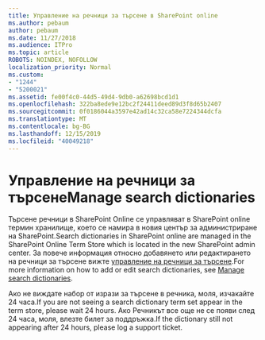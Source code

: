 ```yaml
---
title: Управление на речници за търсене в SharePoint online
ms.author: pebaum
author: pebaum
ms.date: 11/27/2018
ms.audience: ITPro
ms.topic: article
ROBOTS: NOINDEX, NOFOLLOW
localization_priority: Normal
ms.custom:
- "1244"
- "5200021"
ms.assetid: fe00f4c0-44d5-49d4-9db0-a62698bcd1d1
ms.openlocfilehash: 322ba8ede9e12bc2f24411deed89d3f8d65b2407
ms.sourcegitcommit: 0f0186044a3597e42ad14c32ca58e7224344dcfa
ms.translationtype: MT
ms.contentlocale: bg-BG
ms.lasthandoff: 12/15/2019
ms.locfileid: "40049218"
---
```

# <a name="manage-search-dictionaries"></a><span data-ttu-id="5c9e9-102">Управление на речници за търсене</span><span class="sxs-lookup"><span data-stu-id="5c9e9-102">Manage search dictionaries</span></span>

<span data-ttu-id="5c9e9-103">Търсене речници в SharePoint Online се управляват в SharePoint online термин хранилище, което се намира в новия център за администриране на SharePoint.</span><span class="sxs-lookup"><span data-stu-id="5c9e9-103">Search dictionaries in SharePoint online are managed in the SharePoint Online Term Store which is located in the new SharePoint admin center.</span></span> <span data-ttu-id="5c9e9-104">За повече информация относно добавянето или редактирането на речници за търсене вижте [управление на речници за търсене](https://go.microsoft.com/fwlink/?linkid=2044669&amp;clcid=0x409).</span><span class="sxs-lookup"><span data-stu-id="5c9e9-104">For more information on how to add or edit search dictionaries, see [Manage search dictionaries](https://go.microsoft.com/fwlink/?linkid=2044669&amp;clcid=0x409).</span></span>
  
<span data-ttu-id="5c9e9-105">Ако не виждате набор от изрази за търсене в речника, моля, изчакайте 24 часа.</span><span class="sxs-lookup"><span data-stu-id="5c9e9-105">If you are not seeing a search dictionary term set appear in the term store, please wait 24 hours.</span></span> <span data-ttu-id="5c9e9-106">Ако Речникът все още не се появи след 24 часа, моля, влезте билет за поддръжка.</span><span class="sxs-lookup"><span data-stu-id="5c9e9-106">If the dictionary still not appearing after 24 hours, please log a support ticket.</span></span>
  